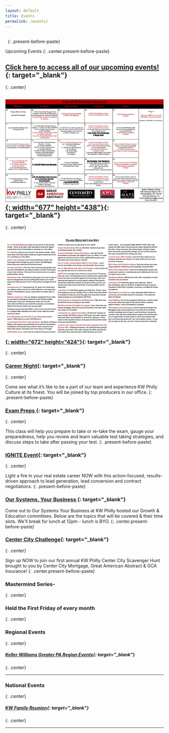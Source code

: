 ```yaml
---
layout: default
title: Events
permalink: /events/
---
```


<br>&nbsp;
{: .present-before-paste}

<script type="text/javascript">
var bannersnack_embed = {"hash":"bxmaxeeap","width":1920,"height":1080,"t":1558105843,"userId":39203611,"responsive":true,"type":"html5"};
</script>

<script type="text/javascript" src="//cdn.bannersnack.com/iframe/embed.js"></script>


Upcoming Events
{: .center.present-before-paste}

## [Click here to access all of our upcoming events\!](https://www.eventbrite.com/o/kw-philly-18045594071){: target="_blank"}
{: .center}

## [![](/uploads/june-2019.PNG){: width="677" height="438"}](https://s3.amazonaws.com/vyralmarketing/Jeremy+Bowers/June+2019+KW+Philly+Calendar.pdf){: target="_blank"}
{: .center}

### [![](/uploads/june-2019-2.PNG){: width="672" height="424"}](https://s3.amazonaws.com/vyralmarketing/Jeremy+Bowers/June+2019+KW+Philly+Calendar.pdf){: target="_blank"}
{: .center}

### [Career Night](https://real-estate-career-night.eventbrite.com){: target="_blank"}&nbsp;
{: .center}

Come see what it’s like to be a part of our team and experience KW Philly Culture at its finest. You will be joined by top producers in our office.
{: .present-before-paste}

### [Exam Preps ](https://real-estate-exam-prep.eventbrite.com){: target="_blank"}
{: .center}

This class will help you prepare to take or re-take the exam, gauge your preparedness, help you review and learn valuable test taking strategies, and discuss steps to take after passing your test.
{: .present-before-paste}

### [IGNITE Event](https://www.eventbrite.com/e/ignite-intensive-skills-to-spark-a-real-estate-career-tickets-61437747958){: target="_blank"}
{: .center}

Light a fire in your real estate career NOW with this action-focused, results-driven approach to lead generation, lead conversion and contract negotiations.
{: .present-before-paste}

### [<u><strong>Our Systems, Your Business</strong></u>&nbsp;](https://www.eventbrite.com/e/our-systems-your-business-tickets-62145332362){: target="_blank"}

Come out to Our Systems Your Business at KW Philly hosted our Growth & Education committees. Below are the topics that will be covered & their time slots. We'll break for lunch at 12pm - lunch is BYO.
{: .center.present-before-paste}

### [<u><strong>Center City Challenge</strong></u>](https://www.eventbrite.com/e/1st-annual-kw-philly-city-scavenger-hunt-tickets-62141251155){: target="_blank"}
{: .center}

Sign up NOW to join our first annual KW Philly Center City Scavenger Hunt brought to you by Center City Mortgage, Great American Abstract & GCA Insurance\!
{: .center.present-before-paste}

### Mastermind Series-
{: .center}

### Held the First Friday of every month
{: .center}

### Regional Events
{: .center}

##### [Keller Williams Greater PA Region Events](https://www.eventbrite.com/o/keller-williams-greater-pa-region-pa-southern-nj-de-4004241849){: target="_blank"}
{: .center}

---

### National Events
{: .center}

##### [KW Family Reunion](https://familyreunion.kw.com){: target="_blank"}
{: .center}

---